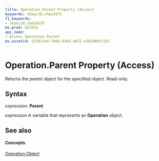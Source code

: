 ```yaml
---
title: Operation.Parent Property (Access)
keywords: vbaac10.chm14575
f1_keywords:
- vbaac10.chm14575
ms.prod: ACCESS
api_name:
- Access.Operation.Parent
ms.assetid: 222011e8-fb6d-6303-a972-e362908fc537
---
```



# Operation.Parent Property (Access)

Returns the parent object for the specified object. Read-only.


## Syntax

 _expression_. **Parent**

 _expression_ A variable that represents an **Operation** object.


## See also


#### Concepts


[Operation Object](operation-object-access.md)

